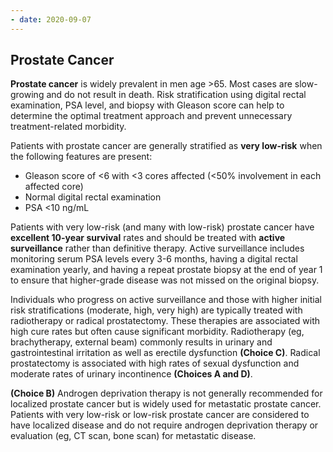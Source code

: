 ```yaml
---
- date: 2020-09-07
---
```


## Prostate Cancer

<!-- prostate cancer prognosis, management -->

**Prostate cancer** is widely prevalent in men age >65. Most cases are slow-growing and do not result in  death. Risk stratification using digital rectal examination, PSA level, and biopsy with Gleason score can help to determine the optimal  treatment approach and prevent unnecessary treatment-related morbidity.

Patients with prostate cancer are generally stratified as **very low-risk** when the following features are present:

- Gleason score of <6 with <3 cores affected (<50% involvement in each affected core)
- Normal digital rectal examination
- PSA <10 ng/mL

Patients with very low-risk (and many with low-risk) prostate cancer have **excellent 10-year survival** rates and should be treated with **active surveillance** rather than definitive therapy. Active surveillance includes  monitoring serum PSA levels every 3-6 months, having a digital rectal  examination yearly, and having a repeat prostate biopsy at the end of  year 1 to ensure that higher-grade disease was not missed on the  original biopsy.

Individuals who progress on  active surveillance and those with higher initial risk stratifications  (moderate, high, very high) are typically treated with radiotherapy or  radical prostatectomy. These therapies are associated with high cure  rates but often cause significant morbidity. Radiotherapy (eg,  brachytherapy, external beam) commonly results in urinary and  gastrointestinal irritation as well as erectile dysfunction **(Choice C)**. Radical prostatectomy is associated with high rates of sexual dysfunction and moderate rates of urinary incontinence **(Choices A and D)**.

**(Choice B)**  Androgen deprivation therapy is not generally recommended for localized prostate cancer but is widely used for metastatic prostate cancer.  Patients with very low-risk or low-risk prostate cancer are considered  to have localized disease and do not require androgen deprivation  therapy or evaluation (eg, CT scan, bone scan) for metastatic disease.
